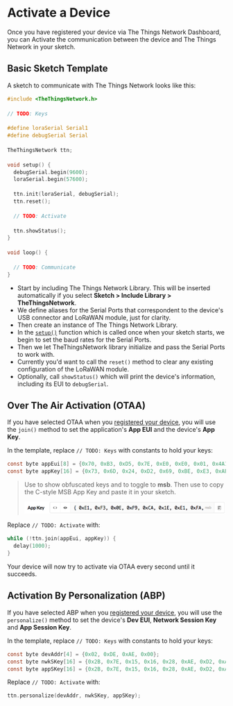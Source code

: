# Activate a Device

Once you have registered your device via The Things Network Dashboard, you can Activate the communication between the device and The Things Network in your sketch.

## Basic Sketch Template

A sketch to communicate with The Things Network looks like this:

```c
#include <TheThingsNetwork.h>

// TODO: Keys

#define loraSerial Serial1
#define debugSerial Serial

TheThingsNetwork ttn;

void setup() {
  debugSerial.begin(9600);
  loraSerial.begin(57600);

  ttn.init(loraSerial, debugSerial);
  ttn.reset();

  // TODO: Activate

  ttn.showStatus();
}

void loop() {

  // TODO: Communicate
}
```

* Start by including The Things Network Library. This will be inserted automatically if you select **Sketch > Include Library > TheThingsNetwork**.
* We define aliases for the Serial Ports that correspondent to the device's USB connector and LoRaWAN module, just for clarity.
* Then create an instance of The Things Network Library.
* In the [`setup()`](https://www.arduino.cc/en/Reference/Setup) function which is called once when your sketch starts, we begin to set the baud rates for the Serial Ports.
* Then we let TheThingsNetwork library initialize and pass the Serial Ports to work with.
* Currently you'd want to call the `reset()` method to clear any existing configuration of the LoRaWAN module.
* Optionally, call `showStatus()` which will print the device's information, including its EUI to `debugSerial`.

## Over The Air Activation (OTAA)

If you have selected OTAA when you [registered your device](#register-for-over-the-air-activation-otaa), you will use the `join()` method to set the application's **App EUI** and the device's **App Key**.

In the template, replace `// TODO: Keys` with constants to hold your keys:

```c
const byte appEui[8] = {0x70, 0xB3, 0xD5, 0x7E, 0xE0, 0xE0, 0x01, 0x4A1};
const byte appKey[16] = {0x73, 0x6D, 0x24, 0xD2, 0x69, 0xBE, 0xE3, 0xAE, 0x0E, 0xCE, 0xF0, 0xBB, 0x6C, 0xA4, 0xBA, 0xFE};
```

> Use <code><i class="fa fa-eye"></i></code> to show obfuscated keys and <code><i class="fa fa-code"></i></code> to toggle to **msb**. Then use <code><i class="fa fa-clipboard"></i></code> to copy the C-style MSB App Key and paste it in your sketch.
>
> ![App Key](/assets/app-key.png)

Replace `// TODO: Activate` with:

```c
while (!ttn.join(appEui, appKey)) {
  delay(1000);
}
```

Your device will now try to activate via OTAA every second until it succeeds.



## Activation By Personalization (ABP)

If you have selected ABP when you [registered your device](#register-for-activation-by-personalization-abp), you will use the `personalize()` method to set the device's **Dev EUI**, **Network Session Key** and **App Session Key**.

In the template, replace `// TODO: Keys` with constants to hold your keys:

```c
const byte devAddr[4] = {0x02, 0xDE, 0xAE, 0x00};
const byte nwkSKey[16] = {0x2B, 0x7E, 0x15, 0x16, 0x28, 0xAE, 0xD2, 0xA6, 0xAB, 0xF7, 0x15, 0x88, 0x09, 0xCF, 0x4F, 0x3C};
const byte appSKey[16] = {0x2B, 0x7E, 0x15, 0x16, 0x28, 0xAE, 0xD2, 0xA6, 0xAB, 0xF7, 0x15, 0x88, 0x09, 0xCF, 0x4F, 0x3C};
```

Replace `// TODO: Activate` with:

```c
ttn.personalize(devAddr, nwkSKey, appSKey);
```